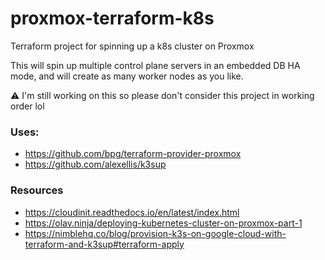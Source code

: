 # proxmox-terraform-k8s
Terraform project for spinning up a k8s cluster on Proxmox

This will spin up multiple control plane servers in an embedded DB HA mode, and will create as many worker nodes as you like.

⚠ I'm still working on this so please don't consider this project in working order lol

### Uses:
- https://github.com/bpg/terraform-provider-proxmox
- https://github.com/alexellis/k3sup

### Resources
- https://cloudinit.readthedocs.io/en/latest/index.html
- https://olav.ninja/deploying-kubernetes-cluster-on-proxmox-part-1
- https://nimblehq.co/blog/provision-k3s-on-google-cloud-with-terraform-and-k3sup#terraform-apply
